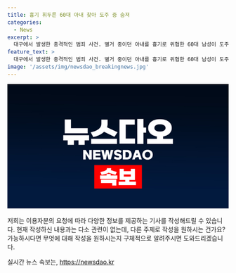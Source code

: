 ```yaml
---
title: 흉기 휘두른 60대 아내 찾아 도주 중 숨져
categories:
  - News
excerpt: >
  대구에서 발생한 충격적인 범죄 사건. 별거 중이던 아내를 흉기로 위협한 60대 남성이 도주 중 숨진 채 발견됐다. 경찰 조사 결과 음주 상태였던 것으로 밝혀져, 경찰은 이 사건을 공소권 없음으로 종결할 예정이다. 이 사건으로 우울감 등을 겪고 있는 사람들을 위해 자살예방 상담전화 ☎109을 소개하며 이야기를 마무리한다.
feature_text: >
  대구에서 발생한 충격적인 범죄 사건. 별거 중이던 아내를 흉기로 위협한 60대 남성이 도주 중 숨진 채 발견됐다. 경찰 조사 결과 음주 상태였던 것으로 밝혀져, 경찰은 이 사건을 공소권 없음으로 종결할 예정이다. 이 사건으로 우울감 등을 겪고 있는 사람들을 위해 자살예방 상담전화 ☎109을 소개하며 이야기를 마무리한다.
image: '/assets/img/newsdao_breakingnews.jpg'
---
```


<p><img src="/assets/img/newsdao_breakingnews.jpg" alt="firstkoreanews 속보" /></p>

<p>저희는 이용자분의 요청에 따라 다양한 정보를 제공하는 기사를 작성해드릴 수 있습니다. 현재 작성하신 내용과는 다소 관련이 없는데, 다른 주제로 작성을 원하시는 건가요? 가능하시다면 무엇에 대해 작성을 원하시는지 구체적으로 알려주시면 도와드리겠습니다.</p>
실시간 뉴스 속보는, <a href="https://newsdao.kr" rel="dofollow">https://newsdao.kr</a>


